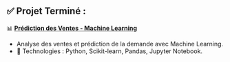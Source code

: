 ## ✅ Projet Terminé :

📊 **[Prédiction des Ventes - Machine Learning](https://github.com/frikaya12/Predict-Sales-ML)**  
   - Analyse des ventes et prédiction de la demande avec Machine Learning.  
   - 🔹 Technologies : Python, Scikit-learn, Pandas, Jupyter Notebook.  


